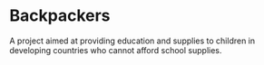 # Backpackers
A project aimed at providing education and supplies to children in developing countries who cannot afford school supplies.
